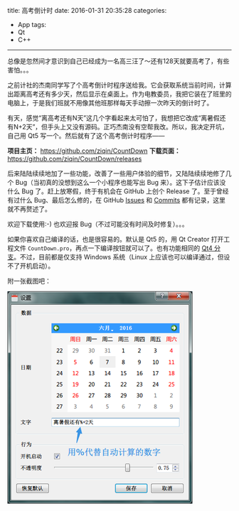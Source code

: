title: 高考倒计时
date: 2016-01-31 20:35:28
categories:
- App
tags:
- Qt
- C++
---

总像是忽然间才意识到自己已经成为一名高三汪了～还有128天就要高考了，有些害怕。。。

之前计社的杰南同学写了个高考倒计时程序送给我。它会获取系统当前时间，计算出距离高考还有多少天，然后显示在桌面上。作为电教委员，我把它装在了班里的电脑上，于是我们班就不用像其他班那样每天手动擦一次昨天的倒计时了。

有天，感觉“离高考还有N天”这几个字看起来太可怕了，我想把它改成“离暑假还有N+2天”，但手头上又没有源码。正巧杰南没有空帮我改。所以，我决定开坑，自己用 Qt5 写一个。然后就有了这个高考倒计时程序——

**项目主页：** <https://github.com/ziqin/CountDown>
**下载页面：** <https://github.com/ziqin/CountDown/releases>

后来陆陆续续地加了一些功能，改善了一些用户体验的细节，又陆陆续续地修了几个 Bug（当初真的没想到这么一个小程序也能写出 Bug 来）。这下子估计应该没什么 Bug 了。赶上放寒假，终于有机会在 GitHub 上创个 Release 了。至于曾经有过什么 Bug、最后怎么修的，在 GitHub [Issues](https://github.com/ziqin/CountDown/issues?q=is%3Aissue+is%3Aclosed) 和 [Commits](https://github.com/ziqin/CountDown/commits/master) 都有记录，这里就不再赘述了。

欢迎下载使用:-) 也欢迎报 Bug（不过可能没有时间及时修复）。。。

<!-- more -->

如果你喜欢自己编译的话，也是很容易的。默认是 Qt5 的，用 Qt Creator 打开工程文件 `CountDown.pro`，再点一下编译按钮就可以了。也有功能相同的 [Qt4 分支](https://github.com/ziqin/CountDown/tree/qt4)。不过，目前都是仅支持 Windows 系统（Linux 上应该也可以编译通过，但设不了开机启动）。

附一张截图吧：

![高考倒计时 “设置”对话框 截图](/img/2016/CountDown/setting-dialog.png)